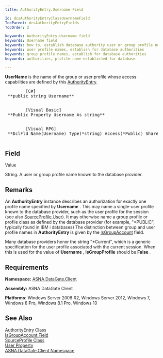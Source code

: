 ```yaml
---
title: AuthorityEntry.Username Field

Id: dcsAuthorityEntryClassUsernameField
TocParent: dcsAuthorityEntryFields
TocOrder: 2

keywords: AuthorityEntry.Username field
keywords: Username field
keywords: how to, establish database authority user or group profile name
keywords: user profile names, establish for database authorities
keywords: group profile names, establish for database authorities
keywords: authorities, profile name established for database

---
```


**UserName** is the name of the group or user profile whose access capabilities are defined by this [AuthorityEntry](authority-entry-class.html).
<pre class="prettyprint">
        <span class="lang">[C#]</span>
 **public string Username** 
      </pre>
<pre class="prettyprint">
        <span class="lang">[Visual Basic] </span>
 **Public Property Username As string** 
      </pre>
<pre class="prettyprint">
        <span class="lang">[Visual RPG]</span>
 **DclFld Name(Username) Type(*string) Access(*Public) Shared(*Yes)** 
      </pre>

## Field
 Value

String. A user or group profile name known to the database provider.
## Remarks

An **AuthorityEntry** instance describes an authorization for exactly one profile name specified by **Username** . This may name a single-user profile known to the database provider, such as the user profile for the session (see also [SourceProfile.User](source-profile-class-user-property.html)). It may otherwise name a group profile or profile class as defined by the database provider (for example, "*PUBLIC", typically found in IBM i databases) The distinction between group and user profile names in **AuthorityEntry** is given by the [IsGroupAccount](authority-entry-class-username-field.html) field.

Many database providers honor the string "*Current", which is a generic specification for the user profile associated with the current session. When this is used for the value of **Username** , **IsGroupProfile** should be **False** .
## Requirements

**Namespace:** [ASNA.DataGate.Client](datagate-client-namespace.html) 

**Assembly:** ASNA DataGate Client

**Platforms:** Windows Server 2008 R2, Windows Server 2012, Windows 7, Windows 8 Pro, Windows 8.1 Pro, Windows 10
## See Also


[AuthorityEntry Class](authority-entry-class.html)
      <br />
[IsGroupAccount Field](authority-entry-class-username-field.html)
      <br />
[SourceProfile Class](source-profile-class.html)
      <br />
[User Property](source-profile-class-user-property.html)
      <br />
[ASNA.DataGate.Client Namespace](datagate-client-namespace.html)

